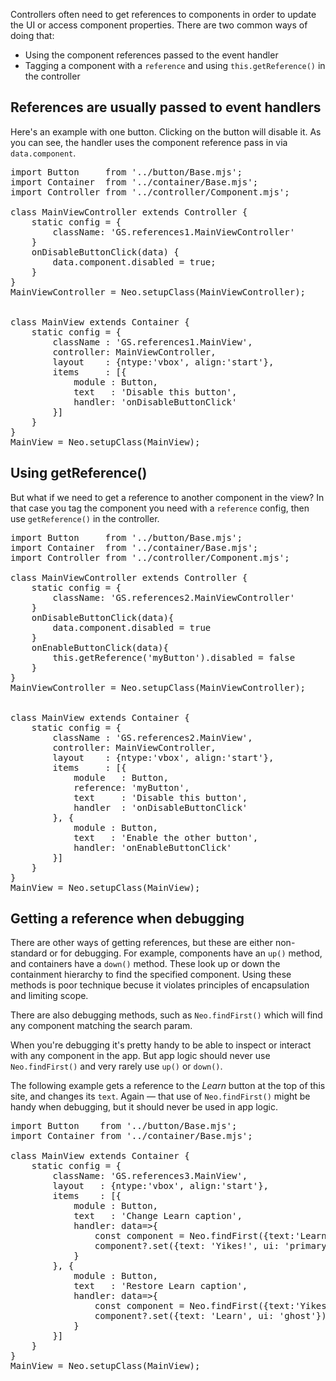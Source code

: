 Controllers often need to get references to components in order to update 
the UI or access component properties. 
There are two common ways of doing that:

- Using the component references passed to the event handler
- Tagging a component with a `reference` and using `this.getReference()` in the controller

## References are usually passed to event handlers

Here's an example with one button. Clicking on the button will disable it. 
As you can see, the handler uses the component reference pass in via `data.component`.

<pre data-neo>
import Button     from '../button/Base.mjs';
import Container  from '../container/Base.mjs';
import Controller from '../controller/Component.mjs';

class MainViewController extends Controller {
    static config = {
        className: 'GS.references1.MainViewController'
    }
    onDisableButtonClick(data) {
        data.component.disabled = true;
    }
}
MainViewController = Neo.setupClass(MainViewController);


class MainView extends Container {
    static config = {
        className : 'GS.references1.MainView',
        controller: MainViewController,
        layout    : {ntype:'vbox', align:'start'},
        items     : [{
            module : Button,
            text   : 'Disable this button',
            handler: 'onDisableButtonClick'
        }]
    }
}
MainView = Neo.setupClass(MainView);
</pre>

## Using getReference() 

But what if we need to get a reference to another component in the view? In that case
you tag the component you need with a `reference` config, then use `getReference()` in
the controller.

<pre data-neo>
import Button     from '../button/Base.mjs';
import Container  from '../container/Base.mjs';
import Controller from '../controller/Component.mjs';

class MainViewController extends Controller {
    static config = {
        className: 'GS.references2.MainViewController'
    }
    onDisableButtonClick(data){
        data.component.disabled = true
    }
    onEnableButtonClick(data){
        this.getReference('myButton').disabled = false
    }
}
MainViewController = Neo.setupClass(MainViewController);


class MainView extends Container {
    static config = {
        className : 'GS.references2.MainView',
        controller: MainViewController,
        layout    : {ntype:'vbox', align:'start'},
        items     : [{
            module   : Button,
            reference: 'myButton',
            text     : 'Disable this button',
            handler  : 'onDisableButtonClick'
        }, {
            module : Button,
            text   : 'Enable the other button',
            handler: 'onEnableButtonClick'
        }]
    }
}
MainView = Neo.setupClass(MainView);
</pre>

## Getting a reference when debugging

There are other ways of getting references, but these are either non-standard or for debugging.
For example, components have an `up()` method, and containers have a `down()` method. These look 
up or down the containment hierarchy to find the specified component. Using these methods is poor technique
becuse it violates principles of encapsulation and limiting scope.

There are also debugging methods, such as `Neo.findFirst()` which will find any component matching
the search param. 

When you're debugging it's pretty handy to be able to inspect or interact with any component in the app. 
But app logic should never use `Neo.findFirst()` and very rarely use `up()` or `down()`.

The following example gets a reference to the _Learn_ button at the top of this site, and changes its `text`.
Again &mdash; that use of `Neo.findFirst()` might be handy when debugging, but it should never be used in app logic.

<pre data-neo>
import Button    from '../button/Base.mjs';
import Container from '../container/Base.mjs';

class MainView extends Container {
    static config = {
        className: 'GS.references3.MainView',
        layout   : {ntype:'vbox', align:'start'},
        items    : [{
            module : Button,
            text   : 'Change Learn caption',
            handler: data=>{
                const component = Neo.findFirst({text:'Learn'});
                component?.set({text: 'Yikes!', ui: 'primary'})
            }
        }, {
            module : Button,
            text   : 'Restore Learn caption',
            handler: data=>{
                const component = Neo.findFirst({text:'Yikes!'});
                component?.set({text: 'Learn', ui: 'ghost'})
            }
        }]
    }
}
MainView = Neo.setupClass(MainView);
</pre>
